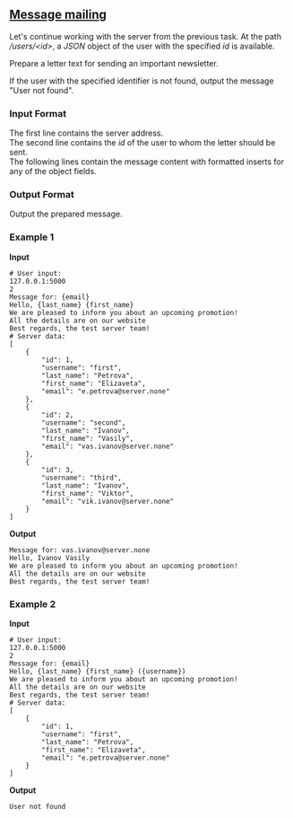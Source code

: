 ## [Message mailing](../../../solutions/6.3/63_g.py)

Let's continue working with the server from the previous task. At the path _/users/\<id\>_, a _JSON_ object of the user with the specified _id_ is available.

Prepare a letter text for sending an important newsletter.

If the user with the specified identifier is not found, output the message "User not found".

### Input Format

The first line contains the server address.\
The second line contains the _id_ of the user to whom the letter should be sent.\
The following lines contain the message content with formatted inserts for any of the object fields.

### Output Format

Output the prepared message.

### Example 1

__Input__
```plaintext
# User input:
127.0.0.1:5000
2
Message for: {email}
Hello, {last_name} {first_name}
We are pleased to inform you about an upcoming promotion!
All the details are on our website
Best regards, the test server team!
# Server data:
[
    {
        "id": 1,
        "username": "first",
        "last_name": "Petrova",
        "first_name": "Elizaveta",
        "email": "e.petrova@server.none"
    },
    {
        "id": 2,
        "username": "second",
        "last_name": "Ivanov",
        "first_name": "Vasily",
        "email": "vas.ivanov@server.none"
    },
    {
        "id": 3,
        "username": "third",
        "last_name": "Ivanov",
        "first_name": "Viktor",
        "email": "vik.ivanov@server.none"
    }
]
```

__Output__
```plaintext
Message for: vas.ivanov@server.none
Hello, Ivanov Vasily
We are pleased to inform you about an upcoming promotion!
All the details are on our website
Best regards, the test server team!
```

### Example 2

__Input__
```plaintext
# User input:
127.0.0.1:5000
2
Message for: {email}
Hello, {last_name} {first_name} ({username})
We are pleased to inform you about an upcoming promotion!
All the details are on our website
Best regards, the test server team!
# Server data:
[
    {
        "id": 1,
        "username": "first",
        "last_name": "Petrova",
        "first_name": "Elizaveta",
        "email": "e.petrova@server.none"
    }
]
```

__Output__
```plaintext
User not found
```